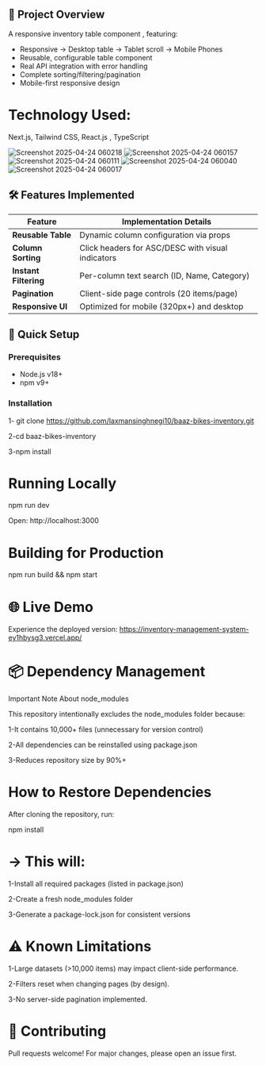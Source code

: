 ## 📌 Project Overview
A responsive inventory table component , featuring:

- Responsive → Desktop table → Tablet scroll → Mobile Phones
- Reusable, configurable table component
- Real API integration with error handling
- Complete sorting/filtering/pagination
- Mobile-first responsive design

# Technology Used:

Next.js, Tailwind CSS, React.js , TypeScript


![Screenshot 2025-04-24 060218](https://github.com/user-attachments/assets/a7c5322e-8e3c-4e75-94c0-240c79c6ebac)
![Screenshot 2025-04-24 060157](https://github.com/user-attachments/assets/67d6abdf-6819-4ef3-9de7-7f64dde092ee)
![Screenshot 2025-04-24 060111](https://github.com/user-attachments/assets/4e21c015-7fe3-41b5-9b3e-91bb65f995c2)
![Screenshot 2025-04-24 060040](https://github.com/user-attachments/assets/2528039b-853b-45d1-9f6f-792d255e4f15)
![Screenshot 2025-04-24 060017](https://github.com/user-attachments/assets/229a4d61-1b3f-44d8-9f14-02afa2080192)


## 🛠️ Features Implemented

| Feature | Implementation Details |
|---------|------------------------|
| **Reusable Table** | Dynamic column configuration via props |
| **Column Sorting** | Click headers for ASC/DESC with visual indicators |
| **Instant Filtering** | Per-column text search (ID, Name, Category) |
| **Pagination** | Client-side page controls (20 items/page) |
| **Responsive UI** | Optimized for mobile (320px+) and desktop |

## 🚀 Quick Setup

### Prerequisites
- Node.js v18+
- npm v9+

### Installation

1- git clone https://github.com/laxmansinghnegi10/baaz-bikes-inventory.git

2-cd baaz-bikes-inventory

3-npm install


# Running Locally

npm run dev

Open: http://localhost:3000


# Building for Production

npm run build && npm start


# 🌐 Live Demo
Experience the deployed version: https://inventory-management-system-ey1hbysg3.vercel.app/


# 📦 Dependency Management
Important Note About node_modules

This repository intentionally excludes the node_modules folder because:

1-It contains 10,000+ files (unnecessary for version control)

2-All dependencies can be reinstalled using package.json

3-Reduces repository size by 90%+

# How to Restore Dependencies

After cloning the repository, run:

npm install

# -> This will:

1-Install all required packages (listed in package.json)

2-Create a fresh node_modules folder

3-Generate a package-lock.json for consistent versions


# ⚠️ Known Limitations

1-Large datasets (>10,000 items) may impact client-side performance.

2-Filters reset when changing pages (by design).

3-No server-side pagination implemented.


# 🤝 Contributing

Pull requests welcome! For major changes, please open an issue first.










